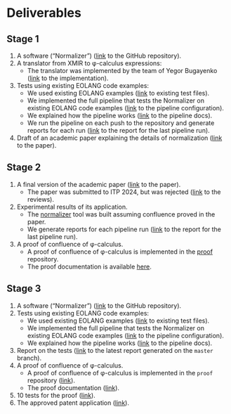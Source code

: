 # Deliverables

## Stage 1

1. A software (“Normalizer”) ([link](https://github.com/objectionary/eo-phi-normalizer) to the GitHub repository).
1. A translator from XMIR to φ-calculus expressions:
    - The translator was implemented by the team of Yegor Bugayenko ([link](https://github.com/objectionary/eo/blob/c4fe24fc2359957261b1e56b8cac9113d0b77db2/eo-maven-plugin/src/main/java/org/eolang/maven/PhiMojo.java) to the implementation).
1. Tests using existing EOLANG code examples:
    - We used existing EOLANG examples ([link](https://github.com/objectionary/eo/tree/c4fe24fc2359957261b1e56b8cac9113d0b77db2/eo-runtime/src/test/eo/org/eolang) to existing test files).
    - We implemented the full pipeline that tests the Normalizer on existing EOLANG code examples ([link](https://github.com/objectionary/eo-phi-normalizer/blob/bbe60bcbcaea7332515485da0d4e5e31fc1e163d/.github/workflows/ghc.yml#L103-L308) to the pipeline configuration).
    - We explained how the pipeline works ([link](https://www.objectionary.com/eo-phi-normalizer/docs/pipeline.html) to the pipeline docs).
    - We run the pipeline on each push to the repository and generate reports for each run ([link](https://www.objectionary.com/eo-phi-normalizer/report/) to the report for the last pipeline run).
1. Draft of an academic paper explaining the details of normalization ([link](./papers/phi-confluence.pdf) to the paper).

## Stage 2

1. A final version of the academic paper ([link](./papers/phi-confluence.pdf) to the paper).
    - The paper was submitted to ITP 2024, but was rejected ([link](./papers/phi-confluence-ITP-2024-reviews.txt) to the reviews).
1. Experimental results of its application.
    - The [normalizer](https://github.com/objectionary/eo-phi-normalizer) tool was built assuming confluence proved in the paper.
    - We generate reports for each pipeline run ([link](https://www.objectionary.com/eo-phi-normalizer/report/) to the report for the last pipeline run).
1. A proof of confluence of φ-calculus.
    - A proof of confluence of φ-calculus is implemented in the [proof](https://github.com/objectionary/proof) repository.
    - The proof documentation is available [here](https://www.objectionary.com/proof/docs/).

## Stage 3

1. A software (“Normalizer”) ([link](https://github.com/objectionary/eo-phi-normalizer) to the GitHub repository).
1. Tests using existing EOLANG code examples:
    - We used existing EOLANG examples ([link](https://github.com/objectionary/eo/tree/4f291e6d4c28c2aacd8c01c0c025f488eeaf2053/eo-runtime/src/test/eo/org/eolang) to existing test files).
    - We implemented the full pipeline that tests the Normalizer on existing EOLANG code examples ([link](https://github.com/objectionary/eo-phi-normalizer/blob/bbe60bcbcaea7332515485da0d4e5e31fc1e163d/.github/workflows/ghc.yml#L103-L308) to the pipeline configuration).
    - We explained how the pipeline works ([link](https://www.objectionary.com/eo-phi-normalizer/docs/pipeline.html) to the pipeline docs).
1. Report on the tests ([link](https://www.objectionary.com/eo-phi-normalizer/report/) to the latest report generated on the `master` branch).
1. A proof of confluence of φ-calculus.
   - A proof of confluence of φ-calculus is implemented in the `proof` repository ([link](https://github.com/objectionary/proof)).
   - The proof documentation ([link](https://www.objectionary.com/proof/docs/Minimal/Term.html)).
1. 10 tests for the proof ([link](https://github.com/objectionary/proof/blob/master/Minimal/Examples.lean)).
1. The approved patent application ([link](https://www.overleaf.com/project/66912652c058ec418f5b3e50)).
